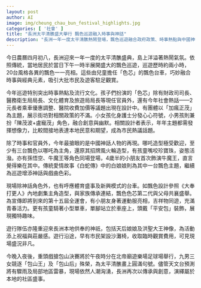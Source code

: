 ```yaml
---
layout: post
author: AI
image: img/cheung_chau_bun_festival_highlights.jpg
categories: [ '社會' ]
title: "長洲太平清醮盛大舉行 飄色巡遊融入時事與神話"
description: "長洲一年一度太平清醮熱鬧登場，飄色巡遊融合政府政策、時事熱點與中國神話人物，吸引大批市民及遊客觀賞。今年焦點涵蓋官員模仿、長者乘車優惠話題、《白蛇傳》與哪吒等經典角色。現場氣氛高漲，晚間將迎來搶包山決賽，社區傳承與創意再現本地節慶特色。"
---
```

今日農曆四月初八，長洲迎來一年一度的太平清醮盛典，島上洋溢著熱鬧氣氛。依照傳統，當地居民於當日下午一時半展開盛大的飄色巡遊，巡遊歷時約兩小時，20台風格各異的飄色一一亮相。這些由兒童擔任「色芯」的飄色台車，巧妙融合時事與經典元素，吸引大批市民及遊客駐足觀賞。

今年巡遊特別突出時事熱點及流行文化。孩子們扮演的「色芯」除有財政司司長、醫務衛生局局長、文化體育及旅遊局局長等現任官員外，還有今年社會熱話——2元長者乘車優惠調整、醫院收費加價等議題出現在設計中。有團體以「加瘋正茂」為主題，展示街坊對相關政策的不滿。小女孩化身護士分發心心符號，小男孩則兼扮「陳茂波+盧寵茂」角色，融合創意與幽默。相關設計者表示，年年主題都需發揮想像力，比較間接地表達本地民意和期望，成為市民熱議話題。

除了時事和官員外，今年最搶眼的是中國神話人物的再現。哪吒造型極受歡迎，至少有三台飄色以哪吒為主角，還原其招牌風火輪造型，有孩童嘴咬珍寶珠，姿態活潑。亦有孫悟空、牛魔王等角色同場登場，4歲半的小朋友首次飾演牛魔王，直言覺得樂在其中。傳統愛情故事《白蛇傳》中的白娘娘則為其中一台飄色主題，繼續為巡遊增添神話與戲曲色彩。

現場除神話角色外，也有呼應體育盛事及新興模式的台車。如飄色設計參照《大奉打更人》內地劇集主角造型，與家族傳承連結，飄色色芯第二代與父母共襄盛舉。為宣傳即將到來的第十五屆全運會，有小朋友身著運動服亮相，吉祥物同遊，充滿青春活力。更有孩童騎著小型單車，單腳站立於車座上，頭戴「平安包」裝飾，展現獨特趣味。

遊行隊伍亦隆重迎來長洲本地供奉的神祇，包括天后娘娘及洪聖大王神像，為活動添上祝福與莊嚴感。遊行沿途，早有市民架設沙灘椅，收取臨時觀賞費用，可見現場盛況非凡。

今晚入夜後，重頭戲搶包山決賽將於午夜時分在北帝廟遊樂場足球場舉行，九男三女競逐「包山王」及「包山后」殊榮，為太平清醮畫上圓滿句號。儘管天文台預測將有驟雨及局部地區雷暴，現場依然人潮洶湧，長洲再次以傳承與創意，演繹屬於本地的社區盛事。